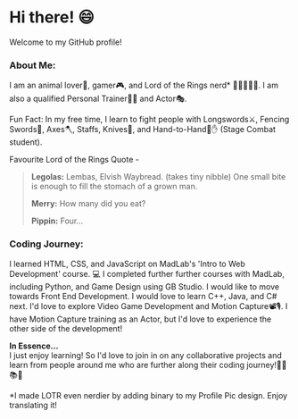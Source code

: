# Hi there! 😄

Welcome to my GitHub profile!

### About Me:
I am an animal lover🐶, gamer🎮, and Lord of the Rings nerd* 🧝🧙‍♂️💍🥔. I am also a qualified Personal Trainer🏋️‍♀️ and Actor🎭.

Fun Fact: In my free time, I learn to fight people with Longswords⚔️, Fencing Swords🤺, Axes🪓, Staffs, Knives🔪, and Hand-to-Hand🤜✋ (Stage Combat student).

Favourite Lord of the Rings Quote -  
> __Legolas:__ Lembas, Elvish Waybread. (takes tiny nibble) One small bite is enough to fill the stomach of a grown man.
> 
> __Merry:__ How many did you eat?
> 
> __Pippin:__ Four...

### Coding Journey:
I learned HTML, CSS, and JavaScript on MadLab's 'Intro to Web Development' course. 💻
I completed further further courses with MadLab, including Python, and Game Design using GB Studio.
I would like to move towards Front End Development.
I would love to learn C++, Java, and C# next. I'd love to explore Video Game Development and Motion Capture📽️🎙️.
I have Motion Capture training as an Actor, but I'd love to experience the other side of the development!

__In Essence...__  
I just enjoy learning! So I'd love to join in on any collaborative projects and learn from people around me who are further along their coding journey!👩‍🎓📚📓  

*I made LOTR even nerdier by adding binary to my Profile Pic design. Enjoy translating it!
